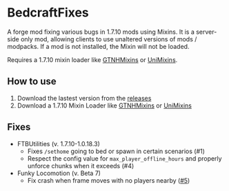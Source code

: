 # BedcraftFixes

A forge mod fixing various bugs in 1.7.10 mods using Mixins. It is a server-side only mod, allowing clients to use
unaltered versions of mods / modpacks. If a mod is not installed, the Mixin will not be loaded.

Requires a 1.7.10 mixin loader like [GTNHMixins](https://github.com/GTNewHorizons/GTNHMixins) or
[UniMixins](https://github.com/LegacyModdingMC/UniMixins).

## How to use
1. Download the lastest version from the [releases](https://github.com/ThePixelbrain/BedcraftFixes/releases)
2. Download a 1.7.10 Mixin Loader like [GTNHMixins](https://github.com/GTNewHorizons/GTNHMixins) or
   [UniMixins](https://github.com/LegacyModdingMC/UniMixins)

## Fixes
- FTBUtilities (v. 1.7.10-1.0.18.3)
  - Fixes `/sethome` going to bed or spawn in certain scenarios (#1)
  - Respect the config value for `max_player_offline_hours` and properly unforce chunks when it exceeds (#4)
- Funky Locomotion (v. Beta 7)
  - Fix crash when frame moves with no players nearby ([#5](https://github.com/ThePixelbrain/BedcraftFixes/issues/5))
